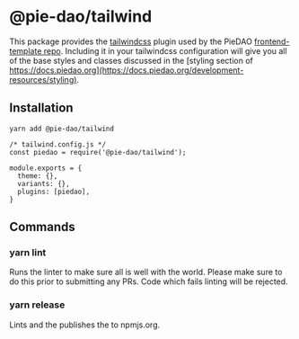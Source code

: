 # @pie-dao/tailwind

This package provides the [tailwindcss](https://tailwindcss.com) plugin used by the PieDAO [frontend-template repo](https://github.com/pie-dao/frontend-template). Including it in your tailwindcss configuration will give you all of the base styles and classes discussed in the [styling section of https://docs.piedao.org](https://docs.piedao.org/development-resources/styling).

## Installation

`yarn add @pie-dao/tailwind`

```
/* tailwind.config.js */
const piedao = require('@pie-dao/tailwind');

module.exports = {
  theme: {},
  variants: {},
  plugins: [piedao],
}
```

## Commands

### yarn lint

Runs the linter to make sure all is well with the world. Please make sure to do this prior to
submitting any PRs. Code which fails linting will be rejected.

### yarn release

Lints and the publishes the to npmjs.org.
